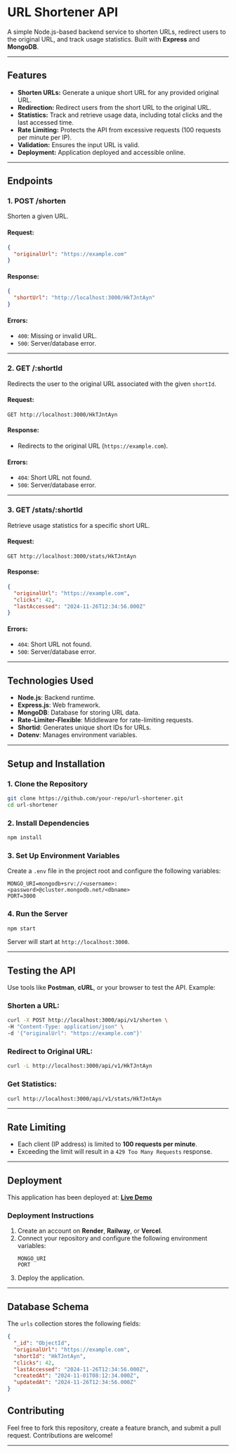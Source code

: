 # **URL Shortener API**

A simple Node.js-based backend service to shorten URLs, redirect users to the original URL, and track usage statistics. Built with **Express** and **MongoDB**.

---

## **Features**
- **Shorten URLs:** Generate a unique short URL for any provided original URL.
- **Redirection:** Redirect users from the short URL to the original URL.
- **Statistics:** Track and retrieve usage data, including total clicks and the last accessed time.
- **Rate Limiting:** Protects the API from excessive requests (100 requests per minute per IP).
- **Validation:** Ensures the input URL is valid.
- **Deployment:** Application deployed and accessible online.

---

## **Endpoints**

### **1. POST /shorten**
Shorten a given URL.

#### Request:
```json
{
  "originalUrl": "https://example.com"
}
```

#### Response:
```json
{
  "shortUrl": "http://localhost:3000/HkTJntAyn"
}
```

#### Errors:
- `400`: Missing or invalid URL.
- `500`: Server/database error.

---

### **2. GET /:shortId**
Redirects the user to the original URL associated with the given `shortId`.

#### Request:
```plaintext
GET http://localhost:3000/HkTJntAyn
```

#### Response:
- Redirects to the original URL (`https://example.com`).

#### Errors:
- `404`: Short URL not found.
- `500`: Server/database error.

---

### **3. GET /stats/:shortId**
Retrieve usage statistics for a specific short URL.

#### Request:
```plaintext
GET http://localhost:3000/stats/HkTJntAyn
```

#### Response:
```json
{
  "originalUrl": "https://example.com",
  "clicks": 42,
  "lastAccessed": "2024-11-26T12:34:56.000Z"
}
```

#### Errors:
- `404`: Short URL not found.
- `500`: Server/database error.

---

## **Technologies Used**
- **Node.js**: Backend runtime.
- **Express.js**: Web framework.
- **MongoDB**: Database for storing URL data.
- **Rate-Limiter-Flexible**: Middleware for rate-limiting requests.
- **Shortid**: Generates unique short IDs for URLs.
- **Dotenv**: Manages environment variables.

---

## **Setup and Installation**

### **1. Clone the Repository**
```bash
git clone https://github.com/your-repo/url-shortener.git
cd url-shortener
```

### **2. Install Dependencies**
```bash
npm install
```

### **3. Set Up Environment Variables**
Create a `.env` file in the project root and configure the following variables:
```
MONGO_URI=mongodb+srv://<username>:<password>@cluster.mongodb.net/<dbname>
PORT=3000
```

### **4. Run the Server**
```bash
npm start
```

Server will start at `http://localhost:3000`.

---

## **Testing the API**

Use tools like **Postman**, **cURL**, or your browser to test the API. Example:

### **Shorten a URL:**
```bash
curl -X POST http://localhost:3000/api/v1/shorten \
-H "Content-Type: application/json" \
-d '{"originalUrl": "https://example.com"}'
```

### **Redirect to Original URL:**
```bash
curl -L http://localhost:3000/api/v1/HkTJntAyn
```

### **Get Statistics:**
```bash
curl http://localhost:3000/api/v1/stats/HkTJntAyn
```

---

## **Rate Limiting**
- Each client (IP address) is limited to **100 requests per minute**.
- Exceeding the limit will result in a `429 Too Many Requests` response.

---

## **Deployment**
This application has been deployed at:
[**Live Demo**](https://your-deployment-url.com)

### **Deployment Instructions**
1. Create an account on **Render**, **Railway**, or **Vercel**.
2. Connect your repository and configure the following environment variables:
   ```
   MONGO_URI
   PORT
   ```
3. Deploy the application.

---

## **Database Schema**
The `urls` collection stores the following fields:
```json
{
  "_id": "ObjectId",
  "originalUrl": "https://example.com",
  "shortId": "HkTJntAyn",
  "clicks": 42,
  "lastAccessed": "2024-11-26T12:34:56.000Z",
  "createdAt": "2024-11-01T08:12:34.000Z",
  "updatedAt": "2024-11-26T12:34:56.000Z"
}
```

## **Contributing**
Feel free to fork this repository, create a feature branch, and submit a pull request. Contributions are welcome!

---
